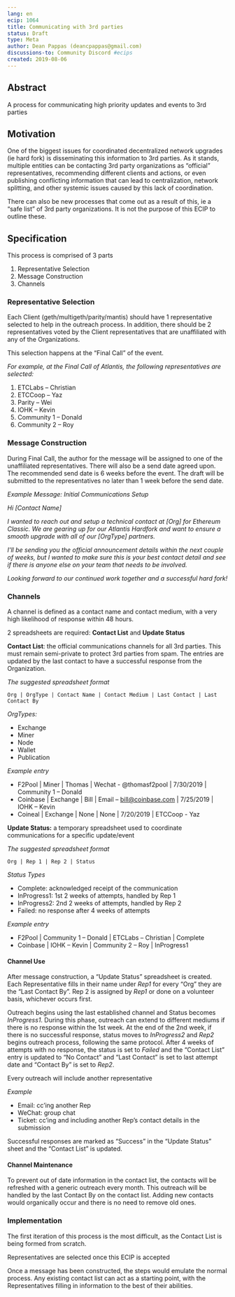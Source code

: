 ```yaml
---
lang: en
ecip: 1064
title: Communicating with 3rd parties
status: Draft
type: Meta
author: Dean Pappas (deancpappas@gmail.com)
discussions-to: Community Discord #ecips
created: 2019-08-06
---
```


## Abstract

A process for communicating high priority updates and events to 3rd parties 

## Motivation

One of the biggest issues for coordinated decentralized network upgrades (ie hard fork) is disseminating this information to 3rd parties. As it stands, multiple entities can be contacting 3rd party organizations as “official” representatives, recommending different clients and actions, or even publishing conflicting information that can lead to centralization, network splitting, and other systemic issues caused by this lack of coordination. 

There can also be new processes that come out as a result of this, ie a “safe list” of 3rd party organizations. It is not the purpose of this ECIP to outline these.


## Specification

This process is comprised of 3 parts

1) Representative Selection
2) Message Construction
3) Channels

### Representative Selection

Each Client (geth/multigeth/parity/mantis) should have 1 representative selected to help in the outreach process.  In addition, there should be 2 representatives voted by the Client representatives that are unaffiliated with any of the Organizations.

This selection happens at the “Final Call” of the event.

*For example, at the Final Call of Atlantis, the following representatives are selected:*
1. ETCLabs – Christian
2. ETCCoop – Yaz
3. Parity – Wei
4. IOHK – Kevin
5. Community 1 – Donald
6. Community 2 – Roy


### Message Construction

During Final Call, the author for the message will be assigned to one of the unaffiliated representatives. There will also be a send date agreed upon. The recommended send date is 6 weeks before the event. The draft will be submitted to the representatives no later than 1 week before the send date. 

*Example Message: Initial Communications Setup*

*Hi [Contact Name]*

*I wanted to reach out and setup a technical contact at [Org] for Ethereum Classic. We are gearing up for our Atlantis Hardfork and want to ensure a smooth upgrade with all of our [OrgType] partners.* 

*I'll be sending you the official announcement details within the next couple of weeks, but I wanted to make sure this is your best contact detail and see if there is anyone else on your team that needs to be involved.*

*Looking forward to our continued work together and a successful hard fork!*

### Channels

A channel is defined as a contact name and contact medium, with a very high likelihood of response within 48 hours. 

2 spreadsheets are required: **Contact List** and **Update Status** 

**Contact List**: the official communications channels for all 3rd parties. This must remain semi-private to protect  3rd parties from spam. The entries are updated by the last contact to have a successful response from the Organization. 

*The suggested spreadsheet format* 

`Org | OrgType | Contact Name | Contact Medium | Last Contact | Last Contact By`

*OrgTypes:*
- Exchange
- Miner
- Node
- Wallet
- Publication

*Example entry*

- F2Pool | Miner | Thomas | Wechat - @thomasf2pool | 7/30/2019 | Community 1 – Donald
- Coinbase | Exchange | Bill | Email – bill@coinbase.com | 7/25/2019 | IOHK – Kevin
- Coineal | Exchange | None | None | 7/20/2019 | ETCCoop - Yaz


**Update Status:** a temporary spreadsheet used to coordinate communications for a specific update/event

*The suggested spreadsheet format*

`Org | Rep 1 | Rep 2 | Status` 

*Status Types*

- Complete: acknowledged receipt of the communication
- InProgress1: 1st 2 weeks of attempts, handled by Rep 1
- InProgress2: 2nd 2 weeks of attempts, handled by Rep 2
- Failed: no response after 4 weeks of attempts

*Example entry*

- F2Pool | Community 1 – Donald | ETCLabs – Christian | Complete
- Coinbase | IOHK – Kevin | Community 2 – Roy | InProgress1 



#### Channel Use

After message construction, a “Update Status” spreadsheet is created. Each Representative fills in their name under *Rep1* for every “Org” they are the “Last Contact By”. Rep 2 is assigned by *Rep1* or done on a volunteer basis, whichever occurs first. 

Outreach begins using the last established channel and Status becomes *InProgress1*. During this phase, outreach can extend to different mediums if there is no response within the 1st week.  At the end of the 2nd week, if there is no successful response, status moves to *InProgress2* and *Rep2* begins outreach process, following the same protocol. After 4 weeks of attempts with no response, the status is set to *Failed* and the “Contact List” entry is updated to “No Contact” and “Last Contact” is set to last attempt date and “Contact By” is set to *Rep2*.

Every outreach will include another representative

*Example*

- Email: cc’ing another Rep
- WeChat: group chat
- Ticket: cc’ing and including another Rep’s contact details in the submission

Successful responses are marked as “Success” in the “Update Status” sheet and the “Contact List” is updated.


#### Channel Maintenance

To prevent out of date information in the contact list, the contacts will be refreshed with a generic outreach every month. This outreach will be handled by the last Contact By on the contact list. Adding new contacts would organically occur and there is no need to remove old ones.


### Implementation

The first iteration of this process is the most difficult, as the Contact List is being formed from scratch. 

Representatives are selected once this ECIP is accepted

Once a message has been constructed, the steps would emulate the normal process. Any existing contact list can act as a starting point, with the Representatives filling in information to the best of their abilities.  



